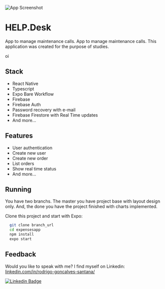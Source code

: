 ![App Screenshot](.github/cover.png)

# HELP.Desk
App to manage maintenance calls. App to manage maintenance calls. This application was created for the purpose of studies.

oi
## Stack

- React Native
- Typescript
- Expo Bare Workflow
- Firebase
- Firebase Auth
- Password recovery with e-mail
- Firebase Firestore with Real Time updates
- And more...


## Features

- User authentication 
- Create new user
- Create new order
- List orders
- Show real time status
- And more...


## Running

You have two branchs. The master you have project base with layout design only. And, the done you have the project finished with charts implemented.

Clone this project and start with Expo: 
```bash
  git clone branch_url
  cd expensesapp
  npm install
  expo start
```

## Feedback 

Would you like to speak with me? I find myself on Linkedin: [linkedin.com/in/rodrigo-goncalves-santana/](https://www.linkedin.com/in/rodrigo-goncalves-santana/)
 
[![Linkedin Badge](https://img.shields.io/badge/-Rodrigo%20Gonçalves%20Santana-6633cc?style=flat-square&logo=Linkedin&logoColor=white&link=https://www.linkedin.com/in/rodrigo-gon%C3%A7alves-santana/)](https://www.linkedin.com/in/rodrigo-gon%C3%A7alves-santana/) 
</div>
